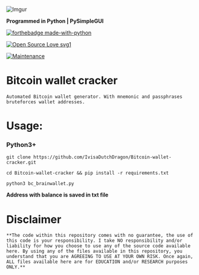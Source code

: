 ![Imgur](bc.gif)

**Programmed in Python | PySimpleGUI**


[![forthebadge made-with-python](http://ForTheBadge.com/images/badges/made-with-python.svg)](https://www.python.org/)

[![Open Source Love svg1](https://badges.frapsoft.com/os/v1/open-source.svg?v=103)](https://github.com/adrijano/Bitcoin-wallet-cracker/)

[![Maintenance](https://img.shields.io/badge/Maintained%3F-yes-green.svg)](https://github.com/adrijano/Bitcoin-wallet-cracker/graphs/commit-activity)


# Bitcoin wallet cracker
```
Automated Bitcoin wallet generator. With mnemonic and passphrases bruteforces wallet addresses.

```

# Usage:
### Python3+

```
git clone https://github.com/IvisaDutchDragon/Bitcoin-wallet-cracker.git

cd Bitcoin-wallet-cracker && pip install -r requirements.txt

python3 bc_brainwallet.py

```

**Address with balance is saved in txt file**


# Disclaimer

```
**The code within this repository comes with no guarantee, the use of this code is your responsibility. I take NO responsibility and/or liability for how you choose to use any of the source code available here. By using any of the files available in this repository, you understand that you are AGREEING TO USE AT YOUR OWN RISK. Once again, ALL files available here are for EDUCATION and/or RESEARCH purposes ONLY.**
```

